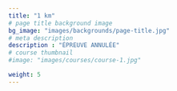 ```yaml
---
title: "1 km"
# page title background image
bg_image: "images/backgrounds/page-title.jpg"
# meta description
description : "ÉPREUVE ANNULÉE"
# course thumbnail
#image: "images/courses/course-1.jpg"

weight: 5
---
```


